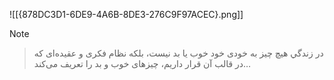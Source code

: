 ![[{878DC3D1-6DE9-4A6B-8DE3-276C9F97ACEC}.png]]

> [!NOTE]
> > در زندگي هيچ چيز به خودی خود خوب يا بد نيست، بلكه نظام فكری و عقيده‌ای كه در قالب آن قرار داريم، چيزهای خوب و بد را تعريف مى‌كند…


